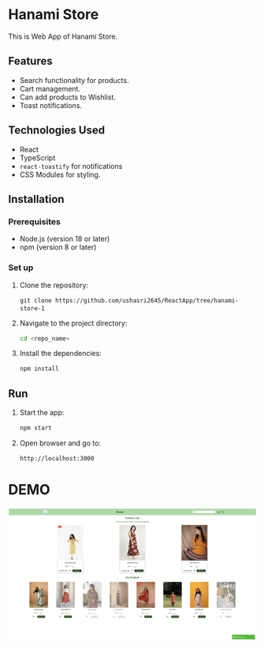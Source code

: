 # Hanami Store

This is Web App of Hanami Store.

## Features

* Search functionality for products.
* Cart management.
* Can add products to Wishlist. 
* Toast notifications.

## Technologies Used

* React
* TypeScript
* `react-toastify` for notifications
* CSS Modules for styling.

## Installation

### Prerequisites

* Node.js (version 18 or later)
* npm (version 8 or later)

### Set up

1. Clone the repository:
    ```
    git clone https://github.com/ushasri2645/ReactApp/tree/hanami-store-1
    ```

2. Navigate to the project directory:
    ```sh
    cd <repo_name>
    ```

3. Install the dependencies:
    ```sh
    npm install
    ```

## Run

1. Start the app:
    ```sh
    npm start
    ```

2. Open browser and go to:
    ```
    http://localhost:3000
    ```

# DEMO

![UI Image](image.png)